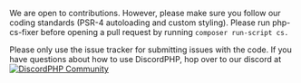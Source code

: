 We are open to contributions. However, please make sure you follow our coding standards (PSR-4 autoloading and custom styling). Please run php-cs-fixer before opening a pull request by running ``composer run-script cs.``

Please only use the issue tracker for submitting issues with the code. If you have questions about how to use DiscordPHP, hop over to our discord at [![DiscordPHP Community](https://discord.com/api/guilds/115233111977099271/widget.png?style=banner1)](https://discord.gg/dphp)
